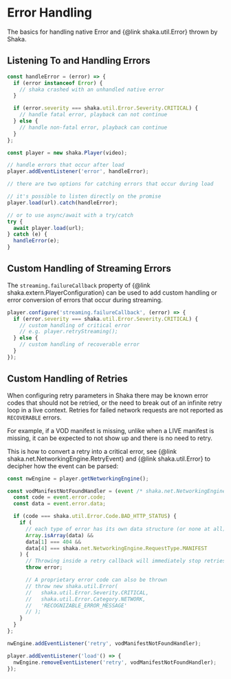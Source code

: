 # Error Handling

The basics for handling native Error and {@link shaka.util.Error} thrown by Shaka.

## Listening To and Handling Errors

```javascript
const handleError = (error) => {
  if (error instanceof Error) {
    // shaka crashed with an unhandled native error
  }

  if (error.severity === shaka.util.Error.Severity.CRITICAL) {
    // handle fatal error, playback can not continue
  } else {
    // handle non-fatal error, playback can continue
  }
};

const player = new shaka.Player(video);

// handle errors that occur after load
player.addEventListener('error', handleError);

// there are two options for catching errors that occur during load

// it's possible to listen directly on the promise
player.load(url).catch(handleError);

// or to use async/await with a try/catch
try {
  await player.load(url);
} catch (e) {
  handleError(e);
}
```

## Custom Handling of Streaming Errors

The `streaming.failureCallback` property of {@link shaka.extern.PlayerConfiguration} can be used to add custom handling or error conversion of errors that occur during streaming.

```javascript
player.configure('streaming.failureCallback', (error) => {
  if (error.severity === shaka.util.Error.Severity.CRITICAL) {
    // custom handling of critical error
    // e.g. player.retryStreaming();
  } else {
    // custom handling of recoverable error
  }
});
```

## Custom Handling of Retries

When configuring retry parameters in Shaka there may be known error codes that should not be retried, or the need to break out of an infinite retry loop in a live context. Retries for failed network requests are not reported as `RECOVERABLE` errors.

For example, if a VOD manifest is missing, unlike when a LIVE manifest is missing, it can be expected to not show up and there is no need to retry.

This is how to convert a retry into a critical error, see {@link shaka.net.NetworkingEngine.RetryEvent} and {@link shaka.util.Error} to decipher how the event can be parsed:

```javascript
const nwEngine = player.getNetworkingEngine();

const vodManifestNotFoundHandler = (event /* shaka.net.NetworkingEngine.RetryEvent */) => {
  const code = event.error.code;
  const data = event.error.data;

  if (code === shaka.util.Error.Code.BAD_HTTP_STATUS) {
    if (
      // each type of error has its own data structure (or none at all), tread with care
      Array.isArray(data) &&
      data[1] === 404 &&
      data[4] === shaka.net.NetworkingEngine.RequestType.MANIFEST
    ) {
      // Throwing inside a retry callback will immediately stop retries
      throw error;

      // A proprietary error code can also be thrown
      // throw new shaka.util.Error(
      //   shaka.util.Error.Severity.CRITICAL,
      //   shaka.util.Error.Category.NETWORK,
      //   'RECOGNIZABLE_ERROR_MESSAGE'
      // );
    }
  }
};

nwEngine.addEventListener('retry', vodManifestNotFoundHandler);

player.addEventListener('load'() => {
  nwEngine.removeEventListener('retry', vodManifestNotFoundHandler);
});

```
